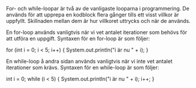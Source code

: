 For- och while-loopar är två av de vanligaste looparna i programmering. De används för att upprepa en kodblock flera gånger tills ett visst villkor är uppfyllt. Skillnaden mellan dem är hur villkoret uttrycks och när de används.

En for-loop används vanligtvis när vi vet antalet iterationer som behövs för att utföra en uppgift. Syntaxen för en for-loop är som följer:

for (int i = 0; i < 5; i++) {
   System.out.println("i är nu " + i);
}

En while-loop å andra sidan används vanligtvis när vi inte vet antalet iterationer som krävs. Syntaxen för en while-loop är som följer:

int i = 0;
while (i < 5) {
   System.out.println("i är nu " + i);
   i++;
}